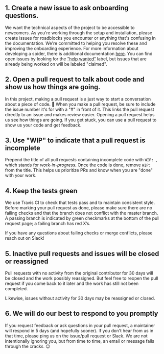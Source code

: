 ## 1. Create a new issue to ask onboarding questions.

We want the technical aspects of the project to be accessible to newcomers. As you're working through the setup and installation, please create issues for roadblocks you encounter or anything that's confusing in the documentation. We're committed to helping you resolve these and improving the onboarding experience. For more information about developing a spider, there is additional documentation [here](https://cityscrapers.org/docs/development/#contribute). You can find open issues by looking for the ["help wanted"](https://github.com/City-Bureau/city-scrapers/issues?q=is%3Aopen+is%3Aissue+label%3A%22help+wanted%22) label, but issues that are already being worked on will be labeled "claimed".

## 2. Open a pull request to talk about code and show us how things are going.

In this project, making a pull request is a just way to start a conversation about a piece of code. :slightly_smiling_face: When you make a pull request, be sure to include the issue number it's for with a "#" in front of it. This links the pull request directly to an issue and makes review easier. Opening a pull request helps us see how things are going. If you get stuck, you can use a pull request to show us your code and get feedback.

## 3. Use "WIP" to indicate that a pull request is incomplete

Prepend the title of all pull requests containing incomplete code with `WIP: `, which stands for *work-in-progress*. Once the code is done, remove `WIP: ` from the title. This helps us prioritize PRs and know when you are "done" with your work.

## 4. Keep the tests green

We use Travis CI to check that tests pass and to maintain consistent style. Before marking your pull request as done, please make sure there are no failing checks and that the branch does not conflict with the master branch. A passing branch is indicated by green checkmarks at the bottom of the pull request page; a failing branch has red X’s.

If you have any questions about failing checks or merge conflicts, please reach out on Slack!

## 5. Inactive pull requests and issues will be closed or reassigned

Pull requests with no activity from the original contributor for 30 days will be closed and the work possibly reassigned. But feel free to reopen the pull request if you come back to it later and the work has still not been completed.

Likewise, issues without activity for 30 days may be reassigned or closed.

## 6. We will do our best to respond to you promptly

If you request feedback or ask questions in your pull request, a maintainer will respond in 5 days (and hopefully sooner). If you don't hear from us in that time, please ping us on the issue/pull request or Slack. We are not intentionally ignoring you, but from time to time, an email or message falls through the cracks. :wink:

